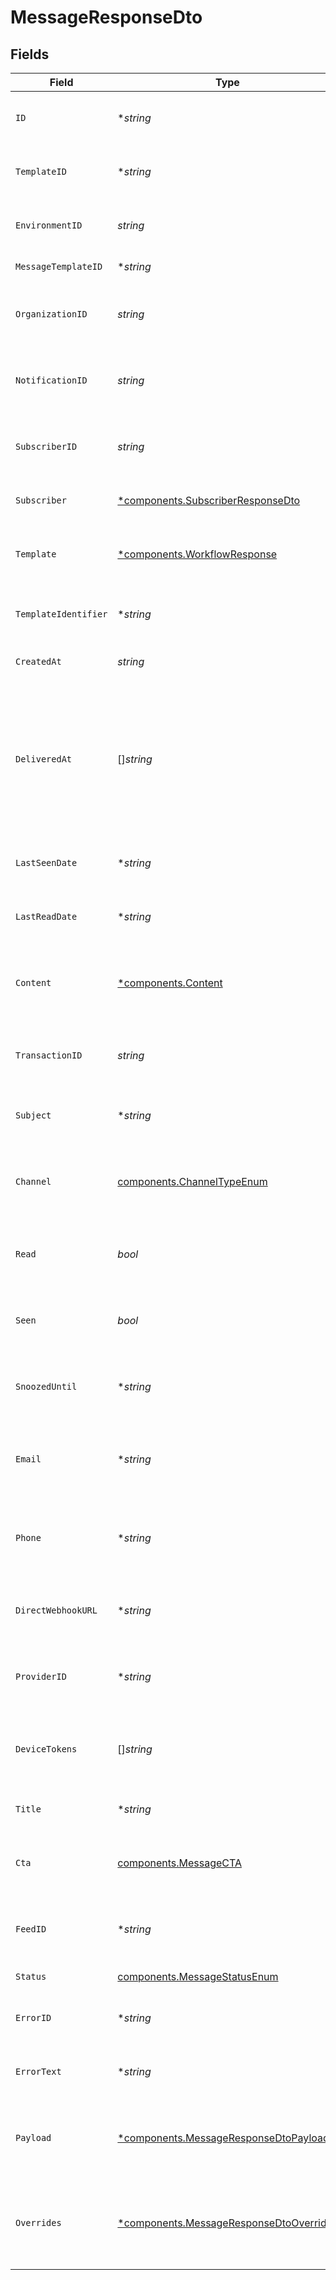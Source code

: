 # MessageResponseDto


## Fields

| Field                                                                                                                | Type                                                                                                                 | Required                                                                                                             | Description                                                                                                          |
| -------------------------------------------------------------------------------------------------------------------- | -------------------------------------------------------------------------------------------------------------------- | -------------------------------------------------------------------------------------------------------------------- | -------------------------------------------------------------------------------------------------------------------- |
| `ID`                                                                                                                 | **string*                                                                                                            | :heavy_minus_sign:                                                                                                   | Unique identifier for the message                                                                                    |
| `TemplateID`                                                                                                         | **string*                                                                                                            | :heavy_minus_sign:                                                                                                   | Template ID associated with the message                                                                              |
| `EnvironmentID`                                                                                                      | *string*                                                                                                             | :heavy_check_mark:                                                                                                   | Environment ID where the message is sent                                                                             |
| `MessageTemplateID`                                                                                                  | **string*                                                                                                            | :heavy_minus_sign:                                                                                                   | Message template ID                                                                                                  |
| `OrganizationID`                                                                                                     | *string*                                                                                                             | :heavy_check_mark:                                                                                                   | Organization ID associated with the message                                                                          |
| `NotificationID`                                                                                                     | *string*                                                                                                             | :heavy_check_mark:                                                                                                   | Notification ID associated with the message                                                                          |
| `SubscriberID`                                                                                                       | *string*                                                                                                             | :heavy_check_mark:                                                                                                   | Subscriber ID associated with the message                                                                            |
| `Subscriber`                                                                                                         | [*components.SubscriberResponseDto](../../models/components/subscriberresponsedto.md)                                | :heavy_minus_sign:                                                                                                   | Subscriber details, if available                                                                                     |
| `Template`                                                                                                           | [*components.WorkflowResponse](../../models/components/workflowresponse.md)                                          | :heavy_minus_sign:                                                                                                   | Workflow template associated with the message                                                                        |
| `TemplateIdentifier`                                                                                                 | **string*                                                                                                            | :heavy_minus_sign:                                                                                                   | Identifier for the message template                                                                                  |
| `CreatedAt`                                                                                                          | *string*                                                                                                             | :heavy_check_mark:                                                                                                   | Creation date of the message                                                                                         |
| `DeliveredAt`                                                                                                        | []*string*                                                                                                           | :heavy_minus_sign:                                                                                                   | Array of delivery dates for the message, if the message has multiple delivery dates, for example after being snoozed |
| `LastSeenDate`                                                                                                       | **string*                                                                                                            | :heavy_minus_sign:                                                                                                   | Last seen date of the message, if available                                                                          |
| `LastReadDate`                                                                                                       | **string*                                                                                                            | :heavy_minus_sign:                                                                                                   | Last read date of the message, if available                                                                          |
| `Content`                                                                                                            | [*components.Content](../../models/components/content.md)                                                            | :heavy_minus_sign:                                                                                                   | Content of the message, can be an email block or a string                                                            |
| `TransactionID`                                                                                                      | *string*                                                                                                             | :heavy_check_mark:                                                                                                   | Transaction ID associated with the message                                                                           |
| `Subject`                                                                                                            | **string*                                                                                                            | :heavy_minus_sign:                                                                                                   | Subject of the message, if applicable                                                                                |
| `Channel`                                                                                                            | [components.ChannelTypeEnum](../../models/components/channeltypeenum.md)                                             | :heavy_check_mark:                                                                                                   | Channel type through which the message is sent                                                                       |
| `Read`                                                                                                               | *bool*                                                                                                               | :heavy_check_mark:                                                                                                   | Indicates if the message has been read                                                                               |
| `Seen`                                                                                                               | *bool*                                                                                                               | :heavy_check_mark:                                                                                                   | Indicates if the message has been seen                                                                               |
| `SnoozedUntil`                                                                                                       | **string*                                                                                                            | :heavy_minus_sign:                                                                                                   | Date when the message will be unsnoozed                                                                              |
| `Email`                                                                                                              | **string*                                                                                                            | :heavy_minus_sign:                                                                                                   | Email address associated with the message, if applicable                                                             |
| `Phone`                                                                                                              | **string*                                                                                                            | :heavy_minus_sign:                                                                                                   | Phone number associated with the message, if applicable                                                              |
| `DirectWebhookURL`                                                                                                   | **string*                                                                                                            | :heavy_minus_sign:                                                                                                   | Direct webhook URL for the message, if applicable                                                                    |
| `ProviderID`                                                                                                         | **string*                                                                                                            | :heavy_minus_sign:                                                                                                   | Provider ID associated with the message, if applicable                                                               |
| `DeviceTokens`                                                                                                       | []*string*                                                                                                           | :heavy_minus_sign:                                                                                                   | Device tokens associated with the message, if applicable                                                             |
| `Title`                                                                                                              | **string*                                                                                                            | :heavy_minus_sign:                                                                                                   | Title of the message, if applicable                                                                                  |
| `Cta`                                                                                                                | [components.MessageCTA](../../models/components/messagecta.md)                                                       | :heavy_check_mark:                                                                                                   | Call to action associated with the message                                                                           |
| `FeedID`                                                                                                             | **string*                                                                                                            | :heavy_minus_sign:                                                                                                   | Feed ID associated with the message, if applicable                                                                   |
| `Status`                                                                                                             | [components.MessageStatusEnum](../../models/components/messagestatusenum.md)                                         | :heavy_check_mark:                                                                                                   | Status of the message                                                                                                |
| `ErrorID`                                                                                                            | **string*                                                                                                            | :heavy_minus_sign:                                                                                                   | Error ID if the message has an error                                                                                 |
| `ErrorText`                                                                                                          | **string*                                                                                                            | :heavy_minus_sign:                                                                                                   | Error text if the message has an error                                                                               |
| `Payload`                                                                                                            | [*components.MessageResponseDtoPayload](../../models/components/messageresponsedtopayload.md)                        | :heavy_minus_sign:                                                                                                   | The payload that was used to send the notification trigger                                                           |
| `Overrides`                                                                                                          | [*components.MessageResponseDtoOverrides](../../models/components/messageresponsedtooverrides.md)                    | :heavy_minus_sign:                                                                                                   | Provider specific overrides used when triggering the notification                                                    |